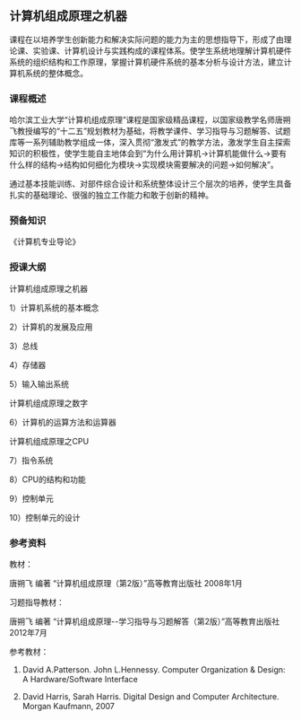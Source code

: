 ## 计算机组成原理之机器

课程在以培养学生创新能力和解决实际问题的能力为主的思想指导下，形成了由理论课、实验课、计算机设计与实践构成的课程体系。使学生系统地理解计算机硬件系统的组织结构和工作原理，掌握计算机硬件系统的基本分析与设计方法，建立计算机系统的整体概念。

### 课程概述

哈尔滨工业大学“计算机组成原理”课程是国家级精品课程，以国家级教学名师唐朔飞教授编写的“十二五”规划教材为基础，将教学课件、学习指导与习题解答、试题库等一系列辅助教学组成一体，深入贯彻“激发式”的教学方法，激发学生自主探索知识的积极性，使学生能自主地体会到“为什么用计算机→计算机能做什么→要有什么样的结构→结构如何细化为模块→实现模块需要解决的问题→如何解决”。



通过基本技能训练、对部件综合设计和系统整体设计三个层次的培养，使学生具备扎实的基础理论、很强的独立工作能力和敢于创新的精神。 

### 预备知识
《计算机专业导论》

### 授课大纲
计算机组成原理之机器

1）计算机系统的基本概念

2）计算机的发展及应用

3）总线

4）存储器

5）输入输出系统



计算机组成原理之数字

6）计算机的运算方法和运算器



计算机组成原理之CPU

7）指令系统

8）CPU的结构和功能

9）控制单元

10）控制单元的设计

### 参考资料
教材：

唐朔飞  编著 “计算机组成原理（第2版）”高等教育出版社  2008年1月

习题指导教材：

唐朔飞  编著 “计算机组成原理--学习指导与习题解答（第2版）”高等教育出版社  2012年7月

参考教材：

1. David A.Patterson. John L.Hennessy. Computer Organization & Design: A Hardware/Software Interface 

2. David Harris, Sarah Harris. Digital Design and Computer Architecture. Morgan Kaufmann, 2007